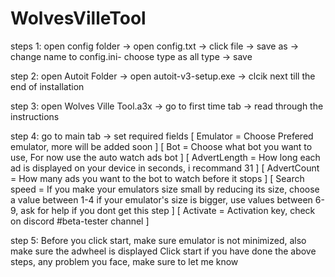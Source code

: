 # WolvesVilleTool

steps 1: 
open config folder -> open config.txt -> click file -> save as ->
change name to config.ini- choose type as all type -> save

step 2:
open Autoit Folder -> open autoit-v3-setup.exe -> clcik next till the end of installation

step 3:
open Wolves Ville Tool.a3x -> go to first time tab -> read through the instructions

step 4:
go to main tab -> set required fields
[ Emulator = Choose Prefered emulator, more will be added soon ]
[ Bot = Choose what bot you want to use, For now use the auto watch ads bot ]
[ AdvertLength = How long each ad is displayed on your device in seconds, i recommand 31 ]
[ AdvertCount = How many ads you want to the bot to watch before it stops ]
[ Search speed = If you make your emulators size small by reducing its size, choose a value between 1-4
  if your emulator's size is bigger, use values between 6-9, ask for help if you dont get this step ]
[ Activate = Activation key, check on discord #beta-tester channel ]

step 5:
Before you click start, make sure emulator is not minimized, also make sure the adwheel is displayed
Click start if you have done the above steps, any problem you face, make sure to let me know
